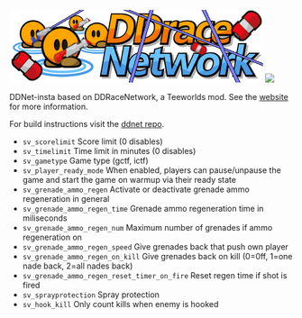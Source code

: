[![DDraceNetwork](other/ddnet-insta.png)](https://ddnet.tw) [![](https://github.com/ZillyInsta/ddnet-insta/workflows/Build/badge.svg)](https://github.com/ZillyInsta/ddnet-insta/actions?query=workflow%3ABuild+event%3Apush+branch%3Amaster)

DDNet-insta based on DDRaceNetwork, a Teeworlds mod. See the [website](https://ddnet.tw) for more information.

For build instructions visit the [ddnet repo](https://github.com/ddnet/ddnet).

+ `sv_scorelimit` Score limit (0 disables)
+ `sv_timelimit` Time limit in minutes (0 disables)
+ `sv_gametype` Game type (gctf, ictf)
+ `sv_player_ready_mode` When enabled, players can pause/unpause the game and start the game on warmup via their ready state
+ `sv_grenade_ammo_regen` Activate or deactivate grenade ammo regeneration in general
+ `sv_grenade_ammo_regen_time` Grenade ammo regeneration time in miliseconds
+ `sv_grenade_ammo_regen_num` Maximum number of grenades if ammo regeneration on
+ `sv_grenade_ammo_regen_speed` Give grenades back that push own player
+ `sv_grenade_ammo_regen_on_kill` Give grenades back on kill (0=0ff, 1=one nade back, 2=all nades back)
+ `sv_grenade_ammo_regen_reset_timer_on_fire` Reset regen time if shot is fired
+ `sv_sprayprotection` Spray protection
+ `sv_hook_kill` Only count kills when enemy is hooked